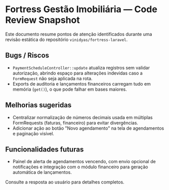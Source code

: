 # Fortress Gestão Imobiliária — Code Review Snapshot

Este documento resume pontos de atenção identificados durante uma revisão estática do repositório `vinidyas/fortress-laravel`.

## Bugs / Riscos
- `PaymentScheduleController::update` atualiza registros sem validar autorização, abrindo espaço para alterações indevidas caso a `FormRequest` não seja aplicada na rota.
- Exports de auditoria e lançamentos financeiros carregam tudo em memória (`get()`), o que pode falhar em bases maiores.

## Melhorias sugeridas
- Centralizar normalização de números decimais usada em múltiplas FormRequests (faturas, financeiro) para evitar divergências.
- Adicionar ação ao botão "Novo agendamento" na tela de agendamentos e paginação visível.

## Funcionalidades futuras
- Painel de alerta de agendamentos vencendo, com envio opcional de notificações e integração com o módulo financeiro para geração automática de lançamentos.

Consulte a resposta ao usuário para detalhes completos.
